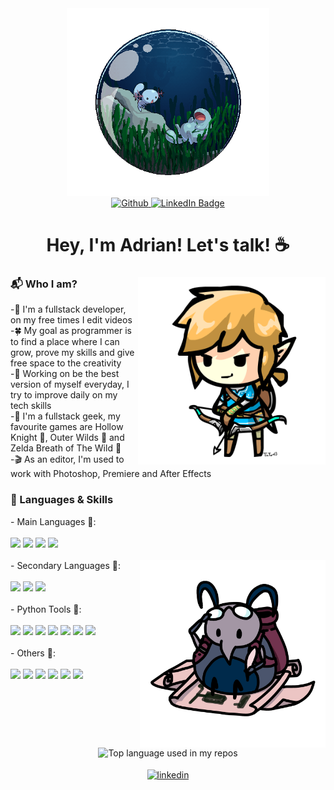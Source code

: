 <div id="header" align="center">
  <img src='https://github.com/Adrin63/Adrin63/blob/main/whooper.gif' height="300"/>
  <div id="badges">
    <a href="https://github.com/Adrin63">
      <img alt="Github" src="https://img.shields.io/badge/GitHub-%2312100E.svg?&style=for-the-badge&logo=Github&logoColor=white" />
    </a>
    <a href="https://www.linkedin.com/in/adrianrl/">
      <img src="https://img.shields.io/badge/LinkedIn-blue?style=for-the-badge&logo=linkedin&logoColor=white" alt="LinkedIn Badge"/>
    </a>
    <!--a href="https://www.youtube.com/@adrin63_/videos">
      <img src="https://img.shields.io/badge/YouTube-red?style=for-the-badge&logo=youtube&logoColor=white" alt="Youtube Badge"/>
    </a-->
  </div>
</div>
<h1 align="center">Hey, I'm Adrian! Let's talk! ☕</h1>

<!--About Myself-->
<div>
  <img src='https://github.com/Adrin63/Adrin63/blob/main/Myself.gif' height="300" align="right"/>
  <h3>📬 Who I am?</h3>
<a>-🍉 I'm a fullstack developer, on my free times I edit videos</a><br>
<a>-🍀 My goal as programmer is to find a place where I can grow, prove my skills and give free space to the creativity</a><br>
<a>-🌱 Working on be the best version of myself everyday, I try to improve daily on my tech skills</a><br>
<a>-👾 I'm a fullstack geek, my favourite games are Hollow Knight 🐛, Outer Wilds 🌌 and Zelda Breath of The Wild 🍃 </a><br>
<a>-🎬 As an editor, I'm used to work with Photoshop, Premiere and After Effects</a><br> 
</div>
<h3>🎯 Languages & Skills</h3> 
<!--Programming Languages-->
<div>
  
  <p>
    - Main Languages 🏅:
    <br>
    <br>
    <img src="https://img.shields.io/badge/Python-%234da0d1?style=for-the-badge&logo=python&logoColor=white">
    <img src="https://img.shields.io/badge/C%23-%23be6fe8?style=for-the-badge&logo=Csharp&logoColor=white">
    <img src="https://img.shields.io/badge/C%2B%2B-%234471db?style=for-the-badge&logo=cplusplus&logoColor=white">
    <img src="https://img.shields.io/badge/sql-%23b8b8b8?style=for-the-badge&logoColor=white">
    <br>
    <br>
    <img src='https://github.com/Adrin63/Adrin63/blob/main/flip.png' height="300" align="right"/>
    - Secondary Languages 🥈:
    <br>
    <br>
    <img src="https://img.shields.io/badge/HTML-red?style=for-the-badge&logo=html5&logoColor=white">
    <img src="https://img.shields.io/badge/CSS-%234576ff?style=for-the-badge&logo=css3&logoColor=white">
    <img src="https://img.shields.io/badge/javascript-%23faea0a?style=for-the-badge&logo=javascript&logoColor=black">
    <br>
    <br>
    - Python Tools 🧰:
    <br>
    <br>
    <img src="https://img.shields.io/badge/DJango-%23204d47?style=for-the-badge&logo=django&logoColor=white">
    <img src="https://img.shields.io/badge/Flask-white?style=for-the-badge&logo=flask&logoColor=black">
    <img src="https://img.shields.io/badge/Numpy-%2370c4b9?style=for-the-badge&logo=numpy&logoColor=white">
    <img src="https://img.shields.io/badge/Pandas-%23ff8080?style=for-the-badge&logo=pandas&logoColor=white">
    <img src="https://img.shields.io/badge/plotly-%233f4863?style=for-the-badge&logo=plotly&logoColor=white">
    <img src="https://img.shields.io/badge/tensorflow-%23ff9a1f?style=for-the-badge&logo=tensorflow&logoColor=white">
    <img src="https://img.shields.io/badge/keras-red?style=for-the-badge&logo=keras&logoColor=white">
    <br>
    <br>
    - Others 📌:
    <br>
    <br>
    <img src="https://img.shields.io/badge/unity-black?style=for-the-badge&logo=unity&logoColor=white">
    <img src="https://img.shields.io/badge/mysql-%2300758f?style=for-the-badge&logo=mysql&logoColor=white">
    <img src="https://img.shields.io/badge/postgresql-%230064a5?style=for-the-badge&logo=postgresql&logoColor=white">
    <img src="https://img.shields.io/badge/git-%23e85a5a?style=for-the-badge&logo=git&logoColor=white">
    <img src="https://img.shields.io/badge/scrum-%23f7a960?style=for-the-badge&logo=scrum%20alliance&logoColor=white">
    <img src="https://img.shields.io/badge/kanban-%239095f0?style=for-the-badge&logo=trello&logoColor=white">
  </p>
</div>

<!--Language Rating-->
<div align="center">
  <br>
  <br>
  <img width="" src="https://github-readme-stats.vercel.app/api/top-langs/?username=Adrin63&layout=compact&hide_title=1&card_width=300" alt="Top language used in my repos" />
  <br>
  <br>
    <a href="https://www.linkedin.com/in/adrianrl/" target="blank"><img align="center" src="https://user-images.githubusercontent.com/88904952/234979284-68c11d7f-1acc-4f0c-ac78-044e1037d7b0.png" alt="linkedin" height="50" width="50" /></a>  
</div>
